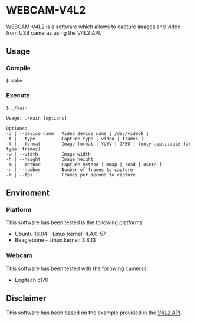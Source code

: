 # WEBCAM-V4L2
WEBCAM-V4L2 is a software which allows to capture images and video from USB cameras using the V4L2 API.

## Usage
### Compile
```sh
$ make
```
### Execute

```
$ ./main

Usage: ./main [options]

Options:
-d | --device name   Video device name [ /dev/videoN ]
-t | --type          Capture type [ video | frames ]
-f | --format        Image format [ YUYV | JPEG ] (only applicable for type: frames)
-w | --width         Image width
-h | --height        Image height
-m | --method        Capture method [ mmap | read | userp ]
-n | --number        Number of frames to capture
-r | --fps           Frames per second to capture
```
## Enviroment
### Platform
This software has been tested is the following platforms:
* Ubuntu 16.04 - Linux kernel: 4.4.0-57
* Beaglebone - Linux kernel: 3.8.13

### Webcam
This software has been tested with the following cameras:
* Logitech c170

## Disclaimer

This software has been based on the example provided in the [V4L2 API](https://linuxtv.org/downloads/v4l-dvb-apis-new/uapi/v4l/v4l2.html).